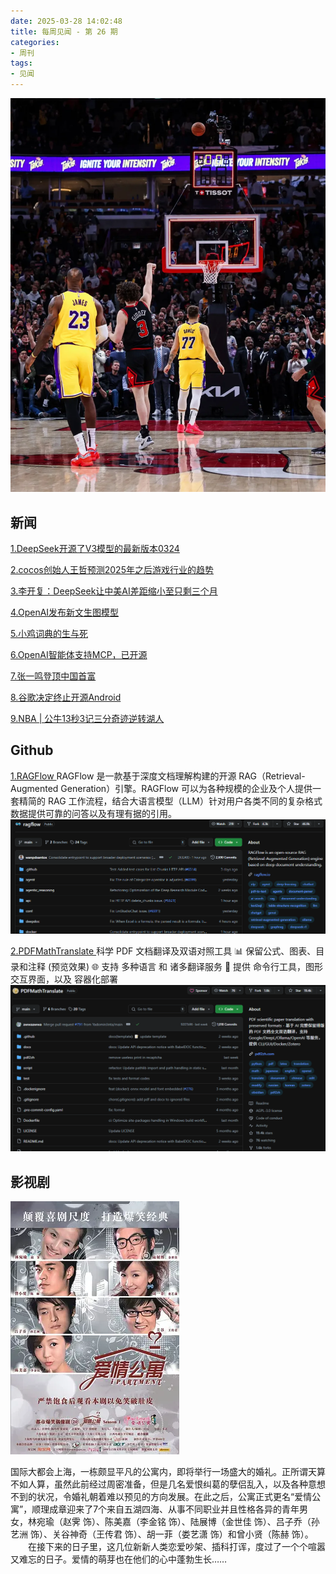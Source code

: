 ```yaml
---
date: 2025-03-28 14:02:48
title: 每周见闻 - 第 26 期
categories:
- 周刊
tags:
- 见闻
---
```

![吉迪半场绝杀湖人](/images/2025/jidi.png)

## 新闻
[1.DeepSeek开源了V3模型的最新版本0324](https://mp.weixin.qq.com/s/KNnHmEidnBm-lBfJKHPz7A)

[2.cocos创始人王哲预测2025年之后游戏行业的趋势](https://forum.cocos.org/t/topic/166479)

[3.李开复：DeepSeek让中美AI差距缩小至只剩三个月](https://tech.ifeng.com/c/8i0pOgCAdCa)

[4.OpenAI发布新文生图模型](https://mp.weixin.qq.com/s/4Udogb78laXq1NI7C1XgAA)

[5.小鸡词典的生与死](https://mp.weixin.qq.com/s/6b4Fhdtv-NULJlV2w61WYg)

[6.OpenAI智能体支持MCP，已开源](https://mp.weixin.qq.com/s/wstbsRMguowHvNXZTaubFg)

[7.张一鸣登顶中国首富](https://mp.weixin.qq.com/s/u3GuWhi1p2NRN84O--W63g)

[8.谷歌决定终止开源Android](https://tech.ifeng.com/c/8i3uLbdNY33)

[9.NBA | 公牛13秒3记三分奇迹逆转湖人](https://mp.weixin.qq.com/s/L1tt8lKSlS8qoAbjZo9_1A)

## Github
[1.RAGFlow ](https://github.com/infiniflow/ragflow)
RAGFlow 是一款基于深度文档理解构建的开源 RAG（Retrieval-Augmented Generation）引擎。RAGFlow 可以为各种规模的企业及个人提供一套精简的 RAG 工作流程，结合大语言模型（LLM）针对用户各类不同的复杂格式数据提供可靠的问答以及有理有据的引用。
![RAGFlow](/images/2025/20250328140606.png)

[2.PDFMathTranslate ](https://github.com/Byaidu/PDFMathTranslate)
科学 PDF 文档翻译及双语对照工具
📊 保留公式、图表、目录和注释 (预览效果)
🌐 支持 多种语言 和 诸多翻译服务
🤖 提供 命令行工具，图形交互界面，以及 容器化部署
![PDFMathTranslate](/images/2025/20250328140835.png)


## 影视剧

![爱情公寓](/images/2025/p2325129230.webp)

国际大都会上海，一栋颇显平凡的公寓内，即将举行一场盛大的婚礼。正所谓天算不如人算，虽然此前经过周密准备，但是几名爱恨纠葛的孽侣乱入，以及各种意想不到的状况，令婚礼朝着难以预见的方向发展。在此之后，公寓正式更名“爱情公寓”，顺理成章迎来了7个来自五湖四海、从事不同职业并且性格各异的青年男女，林宛瑜（赵霁 饰）、陈美嘉（李金铭 饰）、陆展博（金世佳 饰）、吕子乔（孙艺洲 饰）、关谷神奇（王传君 饰）、胡一菲（娄艺潇 饰）和曾小贤（陈赫 饰）。
　　在接下来的日子里，这几位新新人类恋爱吵架、插科打诨，度过了一个个喧嚣又难忘的日子。爱情的萌芽也在他们的心中蓬勃生长……
